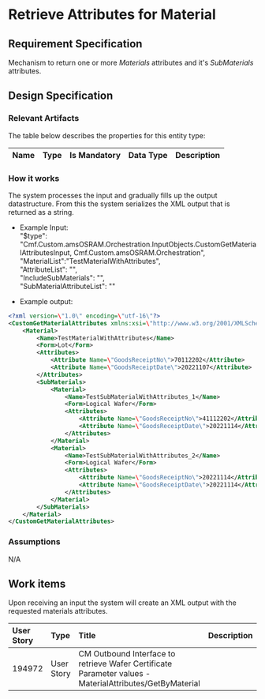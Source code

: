 # Retrieve Attributes for Material

## Requirement Specification
Mechanism to return one or more *Materials* attributes and it's *SubMaterials* attributes.

## Design Specification

### Relevant Artifacts
The table below describes the properties for this entity type:

Name          | Type      | Is Mandatory | Data Type | Description 
:------------ | :-------- | :----------: | :-------- | :-----------

### How it works
The system processes the input and gradually fills up the output datastructure. From this the system serializes the XML output that is returned as a string.

* Example Input:  
		"$type": "Cmf.Custom.amsOSRAM.Orchestration.InputObjects.CustomGetMaterialAttributesInput, Cmf.Custom.amsOSRAM.Orchestration",  
		"MaterialList":"TestMaterialWithAttributes",  
		"AttributeList": "",  
		"IncludeSubMaterials": "",  
		"SubMaterialAttributeList": ""  
	
* Example output:
```xml
<?xml version=\"1.0\" encoding=\"utf-16\"?>
<CustomGetMaterialAttributes xmlns:xsi=\"http://www.w3.org/2001/XMLSchema-instance\" xmlns:xsd=\"http://www.w3.org/2001/XMLSchema\">
	<Material>
		<Name>TestMaterialWithAttributes</Name>
		<Form>Lot</Form>
		<Attributes>
			<Attribute Name=\"GoodsReceiptNo\">70112202</Attribute>
			<Attribute Name=\"GoodsReceiptDate\">20221107</Attribute>
		</Attributes>
		<SubMaterials>
			<Material>
				<Name>TestSubMaterialWithAttributes_1</Name>
				<Form>Logical Wafer</Form>
				<Attributes>
					<Attribute Name=\"GoodsReceiptNo\">41112202</Attribute>
					<Attribute Name=\"GoodsReceiptDate\">20221114</Attribute>
				</Attributes>
			</Material>
			<Material>
				<Name>TestSubMaterialWithAttributes_2</Name>
				<Form>Logical Wafer</Form>
				<Attributes>
					<Attribute Name=\"GoodsReceiptNo\">20221114</Attribute>
					<Attribute Name=\"GoodsReceiptDate\">20221114</Attribute>
				</Attributes>
			</Material>
		</SubMaterials>
	</Material>
</CustomGetMaterialAttributes>
```

### Assumptions
N/A

## Work items

Upon receiving an input the system will create an XML output with the requested materials attributes.

User Story | Type | Title | Description|
:---|:---|:---|:---|
194972 | User Story | CM Outbound Interface to retrieve Wafer Certificate Parameter values - MaterialAttributes/GetByMaterial | 
